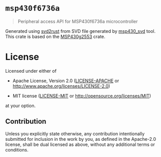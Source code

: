 # `msp430f6736a`

> Peripheral access API for MSP430f6736a microcontroller

Generated using [svd2rust] from SVD file generated by [msp430_svd] tool. This crate is based on the [MSP430g2553] crate.

[msp430g2553]: https://crates.io/crates/msp430g2553
[svd2rust]: https://github.com/japaric/svd2rust
[msp430_svd]: https://github.com/pftbest/msp430_svd

# License

Licensed under either of

- Apache License, Version 2.0 ([LICENSE-APACHE](LICENSE-APACHE) or
  http://www.apache.org/licenses/LICENSE-2.0)

- MIT license ([LICENSE-MIT](LICENSE-MIT) or http://opensource.org/licenses/MIT)

at your option.

## Contribution

Unless you explicitly state otherwise, any contribution intentionally submitted
for inclusion in the work by you, as defined in the Apache-2.0 license, shall be
dual licensed as above, without any additional terms or conditions.
